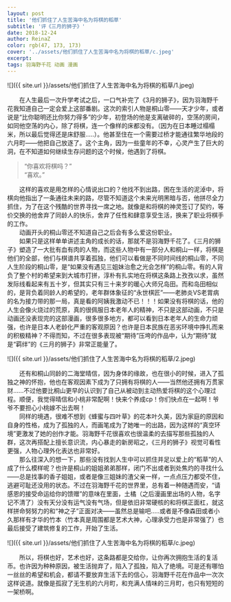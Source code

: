 ```yaml
---
layout: post
title: '他们抓住了人生苦海中名为将棋的稻草'
subtitle: '评《三月的狮子》'
date: 2018-12-24
author: ReinaZ
color: rgb(47, 173, 173)
cover: '../assets/他们抓住了人生苦海中名为将棋的稻草/c.jpeg'
excerpt: 　　
tags: 羽海野千花 动画 漫画
---
```


![]({{ site.url }}/assets/他们抓住了人生苦海中名为将棋的稻草/1.jpeg)

 　　在人生最后一次升学考试之后，一口气补完了《3月的狮子》，因为羽海野千花我知道自己一定会爱上这部番剧。这次的索引人物是桐山零——天才少年，或者说是“比你聪明还比你努力得多”的少年，初登场的他是支离破碎的，空荡的房间，如同他空荡的内心，除了将棋，连一个像样的床都没有。（因为在日本睡过榻榻米，所以最后觉得还是床舒服.....）。他甚至住在一个需要过桥才能通往繁华地段的六月町——他把自己放逐了。这个主角，因为一些童年的不幸，心灵产生了巨大的洞，在不知道如何继续生存问题的这个时候，他遇到了将棋。
 　　
> “你喜欢将棋吗？”  
> “喜欢。”　　

 　　这样的喜欢是用怎样的心情说出口的？他找不到出路，困在生活的泥淖中，将棋向他指出了一条通往未来的路，尽管不知道这个未来光明黑暗与否，他拼尽全力抓住，为了在这个残酷的世界寻找一席之地。就像是和将棋的神灵签订了契约，等价交换的他舍弃了同龄人的快乐，舍弃了任性和肆意享受生活，换来了职业将棋手的工作。  
 　　动画开头的桐山零还不知道自己之后会有多么爱这份职业。   
 　　如果只是这样单单讲述主角的成长的话，那就不是羽海野千花了。《三月的狮子》塑造了一大批有血有肉的人物，而这些人物中有一部分人和桐山一样，将棋是他们的全部，他们与棋谱共享着孤独，他们可以看做是不同时间线的桐山零，不同人生阶段的桐山零，是“如果没有遇见三姐妹治愈之光会怎样”的桐山零。有的人背负了整个村的希望来到大城市打拼，淳朴有扎实地在将棋这条路上孜孜以求，虽然发际线看起来有五十岁，但其实只有三十来岁的暖心大师兄岛田。而和岛田相似的，是背负着同龄人的希望的，老年群体象征的“永世棋匠”——老肺炎VS老胃病的名为接力带的那一局，真是看的阿姨我激动不已！！！如果没有将棋的话，他的人生会像火烧过的荒原，真的很佩服日本老年人的精神，不只是这部动画，不只是动画还没表现完的这部漫画，很多很多地方，都可以看到日本老年人的生命力顽强，也许是日本人老龄化严重的客观原因？也许是日本民族在恶劣环境中挣扎而来的积极精神？不得而知，不过在很多表现被“期待”压垮的作品中，认为“期待”就是“羁绊”的《三月的狮子》非常正能量了。 

![]({{ site.url }}/assets/他们抓住了人生苦海中名为将棋的稻草/2.jpeg)

 　　还有和桐山同龄的二海堂晴信，因为身体的缘故，也在很小的时候，进入了孤独之神的怀抱，他也在客观因素下成为了只拥有将棋的人——当然他还拥有万贯家财......不过他要比桐山更早的认识到了自己从被动到主动热爱将棋的这个心理过程。顺便，我觉得晴信和小桃非常配啊！快来个养成cp！你们快点在一起啊！爷爷不要担心小桃嫁不出去啊！  
 　　同样的境遇，很难不想到《蜂蜜与四叶草》的花本叶久美，因为家庭的原因和自身的性格，成为了孤独的人，而画笔成为了她唯一的出路，因为这样的“真空环境”更激发了她的创作才能。羽海野千花很喜欢也很温柔的去描写那些孤独的人群，这次再搭配上擅长意识流，内心暴走的新房昭之，《三月的狮子》视觉可看性更强，人物心理外化表达也非常好。   
 　　那么往深入的想一下，那些没有找到人生中可以抓住并足以爱上的“稻草”的人成了什么模样呢？也许是桐山的姐姐弟弟那样，闭门不出或者到处焦灼的寻找什么——总是找事的香子姐姐，或者是像三姐妹的渣父亲一样，一点点压力都受不住，逃避可耻还没用的状态。不过在羽海野千花的世界里，总有着一种随遇而安，“请感恩的接受命运给你的馈赠”的意味在里面，土橘（之后漫画里出场的人物，名字记不清了）没有天分没有运气没有气场，但是依旧非常硬核的和将棋正面杠，就这样拼命努努力的和“神之子”正面对决——虽然总是输吧.....或者是不像森田或者小久那样有才华的竹本（竹本真是周围都是艺术大神，心理承受力也是非常强了）也最后接受了建筑修复的工作，开始了生活。


![]({{ site.url }}/assets/他们抓住了人生苦海中名为将棋的稻草/c.jpeg)

 　　所以，将棋也好，艺术也好，这条路都是交给你，让你再次拥抱生活的复活币。也许因为种种原因，被生活抛弃了，陷入了孤独，陷入了绝境。可是还有哪怕一丝丝的希望和机会，都请不要放弃生活下去的信心，羽海野千花在作品中一次次这样说道。就像是孤寂了无生机的六月町，和充满人情味的三月町，也只有短短的一架桥啊。

 
